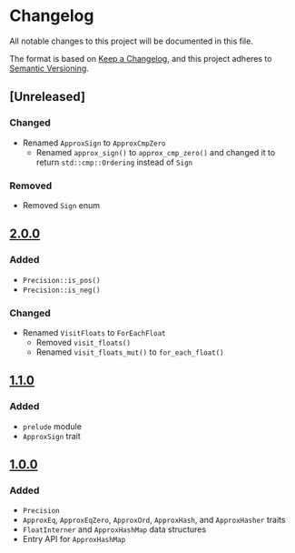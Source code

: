# Changelog

All notable changes to this project will be documented in this file.

The format is based on [Keep a Changelog](https://keepachangelog.com/en/1.1.0/),
and this project adheres to [Semantic Versioning](https://semver.org/spec/v2.0.0.html).

## [Unreleased]

### Changed

- Renamed `ApproxSign` to `ApproxCmpZero`
  - Renamed `approx_sign()` to `approx_cmp_zero()` and changed it to return `std::cmp::Ordering` instead of `Sign`

### Removed

- Removed `Sign` enum

## [2.0.0]

### Added

- `Precision::is_pos()`
- `Precision::is_neg()`

### Changed

- Renamed `VisitFloats` to `ForEachFloat`
  - Removed `visit_floats()`
  - Renamed `visit_floats_mut()` to `for_each_float()`

## [1.1.0]

### Added

- `prelude` module
- `ApproxSign` trait

## [1.0.0]

### Added

- `Precision`
- `ApproxEq`, `ApproxEqZero`, `ApproxOrd`, `ApproxHash`, and `ApproxHasher` traits
- `FloatInterner` and `ApproxHashMap` data structures
- Entry API for `ApproxHashMap`

[2.0.0]: https://github.com/HactarCE/approx_collections/compare/v1.1.0...v2.0.0
[1.1.0]: https://github.com/HactarCE/approx_collections/compare/v1.0.0...v1.1.0
[1.0.0]: https://github.com/HactarCE/approx_collections/releases/tag/v1.0.0
